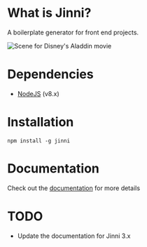 
[documentation]: http://itadakimas.github.io/jinni

# What is Jinni?

A boilerplate generator for front end projects.

![Scene for Disney's Aladdin movie](http://i.giphy.com/tpTOw6sljB2U.gif)

# Dependencies

* [NodeJS](https://nodejs.org) (v8.x)

# Installation

```
npm install -g jinni
```

# Documentation

Check out the [documentation] for more details

# TODO
* Update the documentation for Jinni 3.x
